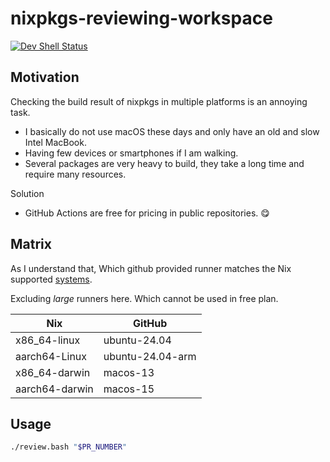 # nixpkgs-reviewing-workspace

[![Dev Shell Status](https://github.com/kachick/nixpkgs-reviewing-workspace/actions/workflows/devshell.yml/badge.svg?branch=main)](https://github.com/kachick/nixpkgs-reviewing-workspace/actions/workflows/devshell.yml?query=branch%3Amain+)

## Motivation

Checking the build result of nixpkgs in multiple platforms is an annoying task.

- I basically do not use macOS these days and only have an old and slow Intel MacBook.
- Having few devices or smartphones if I am walking.
- Several packages are very heavy to build, they take a long time and require many resources.

Solution

- GitHub Actions are free for pricing in public repositories. 😋

## Matrix

As I understand that, Which github provided runner matches the Nix supported [systems](https://github.com/NixOS/nixpkgs/blob/nixos-24.11/lib/systems/flake-systems.nix).

Excluding _large_ runners here. Which cannot be used in free plan.

| Nix            | GitHub           |
| -------------- | ---------------- |
| x86_64-linux   | ubuntu-24.04     |
| aarch64-Linux  | ubuntu-24.04-arm |
| x86_64-darwin  | macos-13         |
| aarch64-darwin | macos-15         |

## Usage

```bash
./review.bash "$PR_NUMBER"
```
